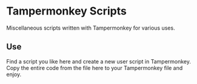 # Tampermonkey Scripts

Miscellaneous scripts written with Tampermonkey for various uses.

## Use

Find a script you like here and create a new user script in Tampermonkey. Copy the entire code from the file here to your Tampermonkey file and enjoy.